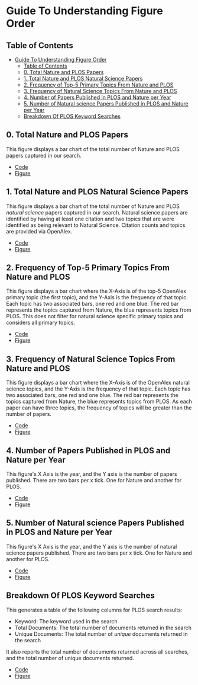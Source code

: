 # Guide To Understanding Figure Order

## Table of Contents

- [Guide To Understanding Figure Order](#guide-to-understanding-figure-order)
  - [Table of Contents](#table-of-contents)
  - [0. Total Nature and PLOS Papers](#0-total-nature-and-plos-papers)
  - [1. Total Nature and PLOS Natural Science Papers](#1-total-nature-and-plos-natural-science-papers)
  - [2. Frequency of Top-5 Primary Topics From Nature and PLOS](#2-frequency-of-top-5-primary-topics-from-nature-and-plos)
  - [3. Frequency of Natural Science Topics From Nature and PLOS](#3-frequency-of-natural-science-topics-from-nature-and-plos)
  - [4. Number of Papers Published in PLOS and Nature per Year](#4-number-of-papers-published-in-plos-and-nature-per-year)
  - [5. Number of Natural science Papers Published in PLOS and Nature per Year](#5-number-of-natural-science-papers-published-in-plos-and-nature-per-year)
  - [Breakdown Of PLOS Keyword Searches](#breakdown-of-plos-keyword-searches)

## 0. Total Nature and PLOS Papers

This figure displays a bar chart of the total number of Nature and PLOS papers
captured in our search.

- [Code](total_plos_nature_papers.py)
- [Figure](total_plos_nature_papers.pdf)

## 1. Total Nature and PLOS Natural Science Papers

This figure displays a bar chart of the total number of Nature and PLOS *natural
science* papers captured in our search. Natural science papers are identified by
having at least one citation and two topics that are were identified as being
relevant to Natural Science. Citation counts and topics are provided via
OpenAlex.

- [Code](total_plos_nature_natural_science_papers.py)
- [Figure](total_plos_nature_natural_science_papers.pdf)

## 2. Frequency of Top-5 Primary Topics From Nature and PLOS

This figure displays a bar chart where the X-Axis is of the top-5 OpenAlex
primary topic (the first topic), and the Y-Axis is the frequency of that topic.
Each topic has two associated bars, one red and one blue. The red bar represents
the topics captured from Nature, the blue represents topics from PLOS. This does
not filter for natural science specific primary topics and considers all primary
topics.

- [Code](frequency_of_top_5_primary_topics_nature_plos.py)
- [Figure](frequency_of_top_5_primary_topics_nature_plos.pdf)

## 3. Frequency of Natural Science Topics From Nature and PLOS

This figure displays a bar chart where the X-Axis is of the OpenAlex natural
science topics, and the Y-Axis is the frequency of that topic. Each topic has
two associated bars, one red and one blue. The red bar represents the topics
captured from Nature, the blue represents topics from PLOS. As each paper can
have three topics, the frequency of topics will be greater than the number of
papers.

- [Code](frequency_of_natural_science_topics.py)
- [Figure](frequency_of_natural_science_topics.pdf)

## 4. Number of Papers Published in PLOS and Nature per Year

This figure's X Axis is the year, and the Y axis is the number of papers
published. There are two bars per x tick. One for Nature and another for PLOS.

- [Code](number_of_papers_published_per_year.py)
- [Figure](number_of_papers_published_per_year.pdf)

## 5. Number of Natural science Papers Published in PLOS and Nature per Year

This figure's X Axis is the year, and the Y axis is the number of natural
science papers published. There are two bars per x tick. One for Nature and
another for PLOS.

- [Code](number_of_natural_science_papers_published_per_year.py)
- [Figure](number_of_natural_science_papers_published_per_year.pdf)

## Breakdown Of PLOS Keyword Searches

This generates a table of the following columns for PLOS search results:

- Keyword: The keyword used in the search
- Total Documents: The total number of documents returned in the search
- Unique Documents: The total number of *unique* documents returned in the
  search

It also reports the total number of documents returned across all searches, and
the total number of unique documents returned.

- [Code](breakdown_of_plos_keyword_searches.py)
- [Figure](breakdown_of_plos_keyword_searches.py)

